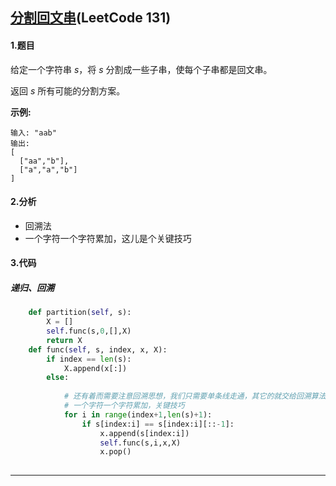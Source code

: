 ## [分割回文串](https://leetcode-cn.com/problems/palindrome-partitioning/)(LeetCode 131)

#### 1.题目

给定一个字符串 *s*，将 *s* 分割成一些子串，使每个子串都是回文串。

返回 *s* 所有可能的分割方案。

**示例:**

```
输入: "aab"
输出:
[
  ["aa","b"],
  ["a","a","b"]
]
```

#### 2.分析

- 回溯法
- 一个字符一个字符累加，这儿是个关键技巧

#### 3.代码

##### 递归、回溯

```python
    def partition(self, s):
        X = []
        self.func(s,0,[],X)
        return X
    def func(self, s, index, x, X):
        if index == len(s):
            X.append(x[:])
        else:
            
            # 还有着而需要注意回溯思想，我们只需要单条线走通，其它的就交给回溯算法本身去工作
            # 一个字符一个字符累加，关键技巧
            for i in range(index+1,len(s)+1):
                if s[index:i] == s[index:i][::-1]:
                    x.append(s[index:i])
                    self.func(s,i,x,X)
                    x.pop()
                    
```

****













